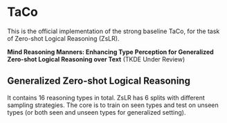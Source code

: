 # TaCo

This is the official implementation of the strong baseline TaCo, for the task of Zero-shot Logical Reasoning (ZsLR).

**Mind Reasoning Manners: Enhancing Type Perception for Generalized Zero-shot Logical Reasoning over Text** (TKDE Under Review)

## Generalized Zero-shot Logical Reasoning

It contains 16 reasoning types in total. ZsLR has 6 splits with different sampling strategies. The core is to train on seen types and test on unseen types (or both seen and unseen types for generalized setting).
